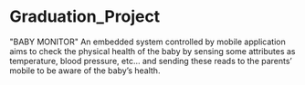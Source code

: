 # Graduation_Project
"BABY MONITOR"
An embedded system controlled by mobile application aims to check the physical health of the baby by sensing some attributes as temperature, blood pressure, etc… and sending these reads to the parents’ mobile to be aware of the baby’s health. 
